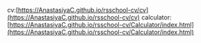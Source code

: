 cv:[https://AnastasiyaC.github.io/rsschool-cv/cv](https://AnastasiyaC.github.io/rsschool-cv/cv)
calculator:[https://AnastasiyaC.github.io/rsschool-cv/Calculator/index.html](https://AnastasiyaC.github.io/rsschool-cv/Calculator/index.html)